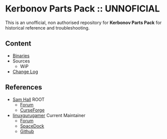 # Kerbonov Parts Pack :: UNNOFICIAL

This is an unofficial, non authorised repository for **Kerbonov Parts Pack** for historical reference and troubleshooting.


## Content
* [Binaries](https://github.com/net-lisias-ksph/kerbonov/tree/Archive)
* Sources
	+ WiP
* [Change Log](./CHANGE_LOG.md)




## References

* [Sam Hall](https://forum.kerbalspaceprogram.com/index.php?/profile/11263-sam-hall/) ROOT
    + [Forum](https://forum.kerbalspaceprogram.com/index.php?/topic/60380-*)
    + [CurseForge](https://www.curseforge.com/kerbal/ksp-mods/kerbonov-parts-pack)
* [linuxgurugamer](https://forum.kerbalspaceprogram.com/index.php?/profile/129964-linuxgurugamer/) Current Maintainer
    + [Forum](https://forum.kerbalspaceprogram.com/index.php?/topic/179841-*/)
    + [SpaceDock](https://spacedock.info/mod/2007/Kerbonov%20Kn-2%20Cockpit%20Module)
    + [Github](https://github.com/linuxgurugamer/Kerbonov)
	
